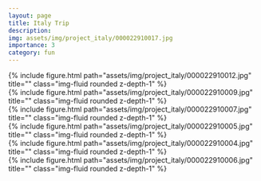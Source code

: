```yaml
---
layout: page
title: Italy Trip
description: 
img: assets/img/project_italy/000022910017.jpg
importance: 3
category: fun
---
```


<div class="row">
    <div class="col-sm mt-3 mt-md-0">
        {% include figure.html path="assets/img/project_italy/000022910012.jpg" title="" class="img-fluid rounded z-depth-1" %}
    </div>
</div>


<div class="row justify-content-sm-center">
    <div class="col-sm mt-3 mt-md-0">
        {% include figure.html path="assets/img/project_italy/000022910009.jpg" title="" class="img-fluid rounded z-depth-1" %}
    </div>
    <div class="col-sm mt-3 mt-md-0">
        {% include figure.html path="assets/img/project_italy/000022910007.jpg" title="" class="img-fluid rounded z-depth-1" %}
    </div>
</div>


<div class="row">
    <div class="col-sm mt-2 mt-md-0">
        {% include figure.html path="assets/img/project_italy/000022910005.jpg" title="" class="img-fluid rounded z-depth-1" %}
    </div>
    <div class="col-sm mt-2 mt-md-0">
        {% include figure.html path="assets/img/project_italy/000022910004.jpg" title="" class="img-fluid rounded z-depth-1" %}
    </div>
</div>


<div class="row">
    <div class="col-sm mt-3 mt-md-0">
        {% include figure.html path="assets/img/project_italy/000022910006.jpg" title="" class="img-fluid rounded z-depth-1" %}
    </div>
</div>